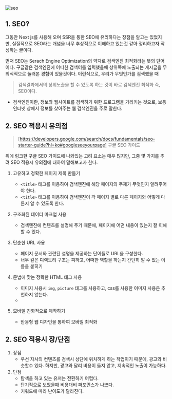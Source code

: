 ![seo](https://velog.velcdn.com/images/cnffjd95/post/9284a76c-66fd-4ee4-a097-05b0aca50f42/image.jpeg)

## 1. SEO?

그동안 Next js를 사용해 오며 SSR을 통한 SEO에 유리하다는 장점을 알고는 있었지만, 실질적으로 SEO라는 개념을 너무 추상적으로 이해하고 있는것 같아 정리하고자 작성하는 글이다.

먼저 SEO는 Serach Engine Optimization의 약자로 검색엔진 최적화라는 뜻의 단어이다.
구글같은 검색엔진에 어떠한 검색어를 입력했을때 상위쪽에 노출되는 게시글을 무의식적으로 눌러본 경험이 있을것이다. 이런식으로, 우리가 무엇인가를 검색했을 때

> 검색결과에서의 상위노출을 할 수 있도록 하는 것이 바로 검색엔진 최적화 즉, SEO이다.

- 검색엔진이란, 정보와 웹사이트를 검색하기 위한 프로그램을 가리키는 것으로, 보통 인터넷 상에서 정보를 찾아주는 웹 검색엔진을 주로 말한다.

## 2. SEO 적용시 유의점

> [https://developers.google.com/search/docs/fundamentals/seo-starter-guide?hl=ko#googleseeyourpage] 구글 SEO 가이드

위에 링크한 구글 SEO 가이드에 나와있는 고려 요소는 매우 많지만, 그중 몇 가지를 추려 SEO 적용시 유의점에 대하여 말해보고자 한다.

1. 고유하고 정확한 페이지 제목 만들기
   - `<title>` 태그를 이용하여 검색엔진에 해당 페이지의 주제가 무엇인지 알려주어야 한다.
   - `<title>` 태그를 이용하여 검색엔진이 각 페이지 별로 다른 페이지와 어떻게 다른지 알 수 있도록 한다.
2. 구조화된 데이터 마크업 사용
   - 검색엔진에 컨텐츠를 설명해 주기 때문에, 페이지에 어떤 내용이 있는지 잘 이해할 수 있다.
3. 단순한 URL 사용
   - 페이지 문서와 관련된 설명을 제공하는 단어들로 URL을 구성한다.
   - 너무 깊은 디렉토리 구조는 피하고, 어떠한 역할을 하는지 간단히 알 수 있는 이름을 붙히기
4. 문법에 맞는 정확한 HTML 태그 사용

   - 이미지 사용시 `img`, `picture` 태그를 사용하고, css를 사용한 이미지 사용은 추천하지 않는다.
   -

5. 모바일 친화적으로 제작하기
   - 반응형 웹 디자인을 통하여 모바일 최적화

## 2. SEO 적용시 장/단점

1. 장점
   - 우선 자사의 컨텐츠를 검색시 상단에 위치하게 하는 작업이기 때문에, 광고와 비슷할수 있다. 하지만, 광고와 달리 비용이 들지 않고, 지속적인 노출이 가능하다.
2. 단점
   - 탐색을 하고 있는 유저는 전환하기 어렵다.
   - 단기적으로 보았을때 비용대비 퍼포먼스가 나쁘다.
   - 키워드에 따라 난이도가 달라진다.

